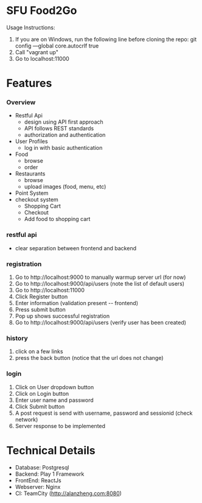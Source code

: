 # SFU Food2Go

Usage Instructions:
1. If you are on Windows, run the following line before cloning the repo: git config —global core.autocrlf true
2. Call "vagrant up"
3. Go to localhost:11000

# Features

### Overview
- Restful Api
  - design using API first approach
  - API follows REST standards
  - authorization and authentication
- User Profiles
  - log in with basic authentication
- Food
  - browse
  - order
- Restaurants
  - browse
  - upload images (food, menu, etc)
- Point System
- checkout system
  - Shopping Cart
  - Checkout
  - Add food to shopping cart  
  

### restful api
- clear separation between frontend and backend

### registration
1. Go to http://localhost:9000 to manually warmup server url (for now)
2. Go to http://localhost:9000/api/users (note the list of default users)
3. Go to http://localhost:11000
4. Click Register button
5. Enter information (validation present -- frontend)
6. Press submit button
7. Pop up shows successful registration
8. Go to http://localhost:9000/api/users (verify user has been created)

### history
1. click on a few links
2. press the back button (notice that the url does not change)

### login
1. Click on User dropdown button
2. Click on Login button
3. Enter user name and password
4. Click Submit button
5. A post request is send with username, password and sessionid (check network)
6. Server response to be implemented

# Technical Details

- Database: Postgresql
- Backend: Play 1 Framework
- FrontEnd: ReactJs
- Webserver: Nginx
- CI: TeamCity (http://alanzheng.com:8080)
